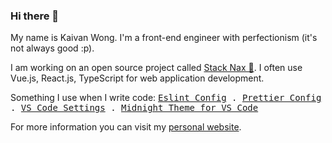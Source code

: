 ### Hi there 👋

<p>
My name is Kaivan Wong. I'm a front-end engineer with perfectionism (it's not always good :p). 
</p>

<p>
I am working on an open source project called  <a href="https://github.com/stacknax">Stack Nax 💚</a>. I often use Vue.js, React.js, TypeScript for web application development.
</p>

<p>
Something I use when I write code: <samp>
    <a href="https://github.com/kaivanwong/eslint-config">Eslint Config</a> .
    <a href="https://github.com/kaivanwong/prettier-config">Prettier Config</a> .
    <a href="https://github.com/kaivanwong/vscode-settings">VS Code Settings</a> .
    <a href="https://github.com/kaivanwong/vscode-midnight-theme">Midnight Theme for VS Code</a>
  </samp>
</p>

<p>
For more information you can visit my <a href="https://kaivanwong.me">personal website</a>.
</p>
